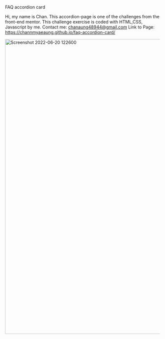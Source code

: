 FAQ accordion card

Hi, my name is Chan. This accordion-page is one of the challenges from the front-end mentor. This challenge exercise is coded with HTML,CSS, Javascript by me.
Contact me: chanaung48944@gmail.com
Link to Page: https://channmyaeaung.github.io/faq-accordion-card/

<img width="960" alt="Screenshot 2022-06-20 122600" src="https://user-images.githubusercontent.com/37863283/174537870-a058cd6e-8153-4e56-a043-31b66d7a5ba8.png">
